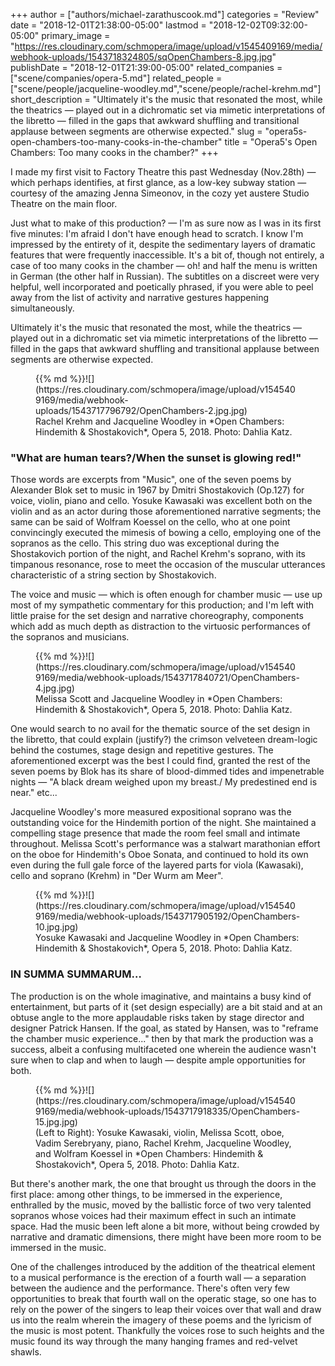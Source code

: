 +++
author = ["authors/michael-zarathuscook.md"]
categories = "Review"
date = "2018-12-01T21:38:00-05:00"
lastmod = "2018-12-02T09:32:00-05:00"
primary_image = "https://res.cloudinary.com/schmopera/image/upload/v1545409169/media/webhook-uploads/1543718324805/sqOpenChambers-8.jpg.jpg"
publishDate = "2018-12-01T21:39:00-05:00"
related_companies = ["scene/companies/opera-5.md"]
related_people = ["scene/people/jacqueline-woodley.md","scene/people/rachel-krehm.md"]
short_description = "Ultimately it&#039;s the music that resonated the most, while the theatrics — played out in a dichromatic set via mimetic interpretations of the libretto — filled in the gaps that awkward shuffling and transitional applause between segments are otherwise expected."
slug = "opera5s-open-chambers-too-many-cooks-in-the-chamber"
title = "Opera5&#039;s Open Chambers: Too many cooks in the chamber?"
+++

I made my first visit to Factory Theatre this past Wednesday (Nov.28th) — which perhaps identifies, at first glance, as a low-key subway station — courtesy of the amazing Jenna Simeonov, in the cozy yet austere Studio Theatre on the main floor. 

Just what to make of this production? — I'm as sure now as I was in its first five minutes: I'm afraid I don't have enough head to scratch. I know I'm impressed by the entirety of it, despite the sedimentary layers of dramatic features that were frequently inaccessible. It's a bit of, though not entirely, a case of too many cooks in the chamber — oh! and half the menu is written in German (the other half in Russian). The subtitles on a discreet were very helpful, well incorporated and poetically phrased, if you were able to peel away from the list of activity and narrative gestures happening simultaneously. 

Ultimately it's the music that resonated the most, while the theatrics — played out in a dichromatic set via mimetic interpretations of the libretto — filled in the gaps that awkward shuffling and transitional applause between segments are otherwise expected.

<figure data-type="image">{{% md %}}![](https://res.cloudinary.com/schmopera/image/upload/v1545409169/media/webhook-uploads/1543717796792/OpenChambers-2.jpg.jpg)
<figcaption>Rachel Krehm and Jacqueline Woodley in *Open Chambers: Hindemith & Shostakovich*, Opera 5, 2018. Photo: Dahlia Katz.</figcaption>
</figure>

### "What are human tears?/When the sunset is glowing red!"

Those words are excerpts from "Music", one of the seven poems by Alexander Blok set to music in 1967 by Dmitri Shostakovich (Op.127) for voice, violin, piano and cello. Yosuke Kawasaki was excellent both on the violin and as an actor during those aforementioned narrative segments; the same can be said of Wolfram Koessel on the cello, who at one point convincingly executed the mimesis of bowing a cello, employing one of the sopranos as the cello. This string duo was exceptional during the Shostakovich portion of the night, and Rachel Krehm's soprano, with its timpanous resonance, rose to meet the occasion of the muscular utterances characteristic of a string section by Shostakovich. 

The voice and music — which is often enough for chamber music — use up most of my sympathetic commentary for this production; and I'm left with little praise for the set design and narrative choreography, components which add as much depth as distraction to the virtuosic performances of the sopranos and musicians. 

<figure data-type="image">{{% md %}}![](https://res.cloudinary.com/schmopera/image/upload/v1545409169/media/webhook-uploads/1543717840721/OpenChambers-4.jpg.jpg)
<figcaption>Melissa Scott and Jacqueline Woodley in *Open Chambers: Hindemith & Shostakovich*, Opera 5, 2018. Photo: Dahlia Katz.</figcaption>
</figure>

One would search to no avail for the thematic source of the set design in the libretto, that could explain (justify?) the crimson velveteen dream-logic behind the costumes, stage design and repetitive gestures. The aforementioned excerpt was the best I could find, granted the rest of the seven poems by Blok has its share of blood-dimmed tides and impenetrable nights — "A black dream weighed upon my breast./ My predestined end is near." etc...

Jacqueline Woodley's more measured expositional soprano was the outstanding voice for the Hindemith portion of the night. She maintained a compelling stage presence that made the room feel small and intimate throughout. Melissa Scott's performance was a stalwart marathonian effort on the oboe for Hindemith's Oboe Sonata, and continued to hold its own even during the full gale force of the layered parts for viola (Kawasaki), cello and soprano (Krehm) in "Der Wurm am Meer".

<figure data-type="image">{{% md %}}![](https://res.cloudinary.com/schmopera/image/upload/v1545409169/media/webhook-uploads/1543717905192/OpenChambers-10.jpg.jpg)
<figcaption>Yosuke Kawasaki and Jacqueline Woodley in *Open Chambers: Hindemith & Shostakovich*, Opera 5, 2018. Photo: Dahlia Katz.</figcaption>
</figure>

### IN SUMMA SUMMARUM…

The production is on the whole imaginative, and maintains a busy kind of entertainment, but parts of it (set design especially) are a bit staid and at an obtuse angle to the more applaudable risks taken by stage director and designer Patrick Hansen. If the goal, as stated by Hansen, was to "reframe the chamber music experience..." then by that mark the production was a success, albeit a confusing multifaceted one wherein the audience wasn't sure when to clap and when to laugh — despite ample opportunities for both. 

<figure data-type="image">{{% md %}}![](https://res.cloudinary.com/schmopera/image/upload/v1545409169/media/webhook-uploads/1543717918335/OpenChambers-15.jpg.jpg)
<figcaption>(Left  to  Right): Yosuke Kawasaki, violin, Melissa Scott, oboe, Vadim Serebryany, piano, Rachel Krehm, Jacqueline Woodley, and Wolfram Koessel in *Open Chambers: Hindemith & Shostakovich*, Opera 5, 2018. Photo: Dahlia Katz.</figcaption>
</figure>

But there's another mark, the one that brought us through the doors in the first place: among other things, to be immersed in the experience, enthralled by the music, moved by the ballistic force of two very talented sopranos whose voices had their maximum effect in such an intimate space.  Had the music been left alone a bit more, without being crowded by narrative and dramatic dimensions, there might have been more room to be immersed in the music. 

One of the challenges introduced by the addition of the theatrical element to a musical performance is the erection of a fourth wall — a separation between the audience and the performance. There's often very few opportunities to break that fourth wall on the operatic stage, so one has to rely on the power of the singers to leap their voices over that wall and draw us into the realm wherein the imagery of these poems and the lyricism of the music is most potent.  Thankfully the voices rose to such heights and the music found its way through the many hanging frames and red-velvet shawls. 

